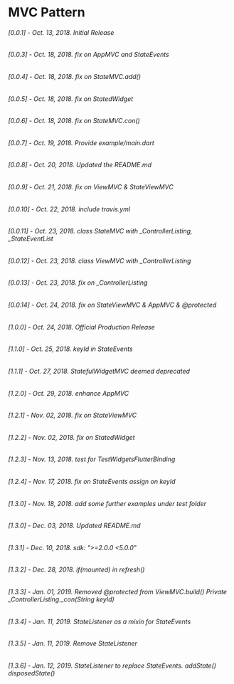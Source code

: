 # MVC Pattern
###### [0.0.1] - Oct. 13, 2018. Initial Release
###### [0.0.3] - Oct. 18, 2018. fix on AppMVC and StateEvents
###### [0.0.4] - Oct. 18, 2018. fix on StateMVC.add()
###### [0.0.5] - Oct. 18, 2018. fix on StatedWidget
###### [0.0.6] - Oct. 18, 2018. fix on StateMVC.con()
###### [0.0.7] - Oct. 19, 2018. Provide example/main.dart
###### [0.0.8] - Oct. 20, 2018. Updated the README.md
###### [0.0.9] - Oct. 21, 2018. fix on ViewMVC & StateViewMVC
###### [0.0.10] - Oct. 22, 2018. include travis.yml
###### [0.0.11] - Oct. 23, 2018. class StateMVC with _ControllerListing, _StateEventList 
###### [0.0.12] - Oct. 23, 2018. class ViewMVC with _ControllerListing
###### [0.0.13] - Oct. 23, 2018. fix on _ControllerListing
###### [0.0.14] - Oct. 24, 2018. fix on StateViewMVC & AppMVC & @protected
###### [1.0.0] - Oct. 24, 2018. Official Production Release
###### [1.1.0] - Oct. 25, 2018. keyId in StateEvents
###### [1.1.1] - Oct. 27, 2018. StatefulWidgetMVC deemed deprecated
###### [1.2.0] - Oct. 29, 2018. enhance AppMVC 
###### [1.2.1] - Nov. 02, 2018. fix on StateViewMVC
###### [1.2.2] - Nov. 02, 2018. fix on StatedWidget
###### [1.2.3] - Nov. 13, 2018. test for TestWidgetsFlutterBinding
###### [1.2.4] - Nov. 17, 2018. fix on StateEvents assign on keyId
###### [1.3.0] - Nov. 18, 2018. add some further examples under test folder
###### [1.3.0] - Dec. 03, 2018. Updated README.md
###### [1.3.1] - Dec. 10, 2018. sdk: ">=2.0.0 <5.0.0"
###### [1.3.2] - Dec. 28, 2018. if(mounted) in refresh()
###### [1.3.3] - Jan. 01, 2019. Removed @protected from ViewMVC.build()  Private _ControllerListing._con(String keyId)
###### [1.3.4] - Jan. 11, 2019. StateListener as a mixin for StateEvents
###### [1.3.5] - Jan. 11, 2019. Remove StateListener
###### [1.3.6] - Jan. 12, 2019. StateListener to replace StateEvents. addState() disposedState()







